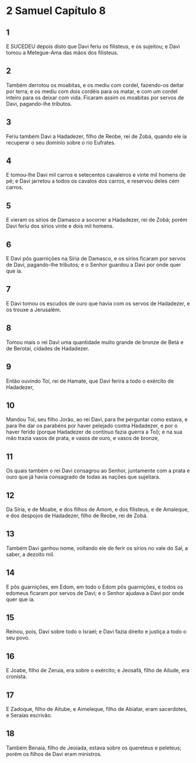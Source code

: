 # 2 Samuel Capítulo 8

## 1
E SUCEDEU depois disto que Davi feriu os filisteus, e os sujeitou; e Davi tomou a Metegue-Ama das mãos dos filisteus.

## 2
Também derrotou os moabitas, e os mediu com cordel, fazendo-os deitar por terra; e os mediu com dois cordéis para os matar, e com um cordel inteiro para os deixar com vida. Ficaram assim os moabitas por servos de Davi, pagando-lhe tributos.

## 3
Feriu também Davi a Hadadezer, filho de Reobe, rei de Zobá, quando ele ia recuperar o seu domínio sobre o rio Eufrates.

## 4
E tomou-lhe Davi mil carros e setecentos cavaleiros e vinte mil homens de pé; e Davi jarretou a todos os cavalos dos carros, e reservou deles cem carros.

## 5
E vieram os sírios de Damasco a socorrer a Hadadezer, rei de Zobá; porém Davi feriu dos sírios vinte e dois mil homens.

## 6
E Davi pôs guarnições na Síria de Damasco, e os sírios ficaram por servos de Davi, pagando-lhe tributos; e o Senhor guardou a Davi por onde quer que ia.

## 7
E Davi tomou os escudos de ouro que havia com os servos de Hadadezer, e os trouxe a Jerusalém.

## 8
Tomou mais o rei Davi uma quantidade muito grande de bronze de Betá e de Berotai, cidades de Hadadezer.

## 9
Então ouvindo Toí, rei de Hamate, que Davi ferira a todo o exército de Hadadezer,

## 10
Mandou Toí, seu filho Jorão, ao rei Davi, para lhe perguntar como estava, e para lhe dar os parabéns por haver pelejado contra Hadadezer, e por o haver ferido (porque Hadadezer de contínuo fazia guerra a Toí); e na sua mão trazia vasos de prata, e vasos de ouro, e vasos de bronze,

## 11
Os quais também o rei Davi consagrou ao Senhor, juntamente com a prata e ouro que já havia consagrado de todas as nações que sujeitara.

## 12
Da Síria, e de Moabe, e dos filhos de Amom, e dos filisteus, e de Amaleque, e dos despojos de Hadadezer, filho de Reobe, rei de Zobá.

## 13
Também Davi ganhou nome, voltando ele de ferir os sírios no vale do Sal, a saber, a dezoito mil.

## 14
E pôs guarnições, em Edom, em todo o Edom pôs guarnições, e todos os edomeus ficaram por servos de Davi; e o Senhor ajudava a Davi por onde quer que ia.

## 15
Reinou, pois, Davi sobre todo o Israel; e Davi fazia direito e justiça a todo o seu povo.

## 16
E Joabe, filho de Zeruia, era sobre o exército; e Jeosafá, filho de Ailude, era cronista.

## 17
E Zadoque, filho de Aitube, e Aimeleque, filho de Abiatar, eram sacerdotes, e Seraías escrivão.

## 18
Também Benaia, filho de Jeoiada, estava sobre os quereteus e peleteus; porém os filhos de Davi eram ministros.

